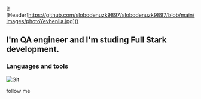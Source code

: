 [![Header]https://github.com/slobodenuzk9897/slobodenuzk9897/blob/main/images/photoYevheniia.jpg]()

## I'm QA engineer and I'm studing Full Stark development.

### Languages and tools

![Git](https://img.shields.io/badge/-<Git>-090909?style=for-the-badge&logo=git&logoColor~47C5FB)

follow me
